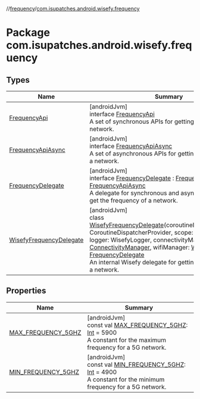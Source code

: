 //[frequency](../../index.md)/[com.isupatches.android.wisefy.frequency](index.md)

# Package com.isupatches.android.wisefy.frequency

## Types

| Name | Summary |
|---|---|
| [FrequencyApi](-frequency-api/index.md) | [androidJvm]<br>interface [FrequencyApi](-frequency-api/index.md)<br>A set of synchronous APIs for getting the frequency of a network. |
| [FrequencyApiAsync](-frequency-api-async/index.md) | [androidJvm]<br>interface [FrequencyApiAsync](-frequency-api-async/index.md)<br>A set of asynchronous APIs for getting the frequency of a network. |
| [FrequencyDelegate](-frequency-delegate/index.md) | [androidJvm]<br>interface [FrequencyDelegate](-frequency-delegate/index.md) : [FrequencyApi](-frequency-api/index.md), [FrequencyApiAsync](-frequency-api-async/index.md)<br>A delegate for synchronous and asynchronous APIs to get the frequency of a network. |
| [WisefyFrequencyDelegate](-wisefy-frequency-delegate/index.md) | [androidJvm]<br>class [WisefyFrequencyDelegate](-wisefy-frequency-delegate/index.md)(coroutineDispatcherProvider: CoroutineDispatcherProvider, scope: CoroutineScope, logger: WisefyLogger, connectivityManager: [ConnectivityManager](https://developer.android.com/reference/kotlin/android/net/ConnectivityManager.html), wifiManager: [WifiManager](https://developer.android.com/reference/kotlin/android/net/wifi/WifiManager.html)) : [FrequencyDelegate](-frequency-delegate/index.md)<br>An internal Wisefy delegate for getting the frequency of a network. |

## Properties

| Name | Summary |
|---|---|
| [MAX_FREQUENCY_5GHZ](-m-a-x_-f-r-e-q-u-e-n-c-y_5-g-h-z.md) | [androidJvm]<br>const val [MAX_FREQUENCY_5GHZ](-m-a-x_-f-r-e-q-u-e-n-c-y_5-g-h-z.md): [Int](https://kotlinlang.org/api/latest/jvm/stdlib/kotlin/-int/index.html) = 5900<br>A constant for the maximum frequency for a 5G network. |
| [MIN_FREQUENCY_5GHZ](-m-i-n_-f-r-e-q-u-e-n-c-y_5-g-h-z.md) | [androidJvm]<br>const val [MIN_FREQUENCY_5GHZ](-m-i-n_-f-r-e-q-u-e-n-c-y_5-g-h-z.md): [Int](https://kotlinlang.org/api/latest/jvm/stdlib/kotlin/-int/index.html) = 4900<br>A constant for the minimum frequency for a 5G network. |
